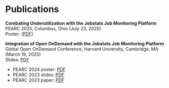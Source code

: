 # Publications

**Combating Underutilization with the Jobstats Job Monitoring Platform**  
PEARC 2025, Columbus, Ohio (July 23, 2025)  
Poster: ([PDF](https://researchcomputing.princeton.edu/document/6246))  

**Integration of Open OnDemand with the Jobstats Job Monitoring Platform**  
Global Open OnDemand Conference, Harvard University, Cambridge, MA (March 19, 2025)    
Slides: [PDF](https://researchcomputing.princeton.edu/document/6081)

- PEARC 2024 poster: [PDF](https://tigress-web.princeton.edu/~jdh4/jobstats_poster_PEARC2024_V2.pdf)
- PEARC 2023 slides: [PDF](https://tigress-web.princeton.edu/~jdh4/jobstats_pearc_2023.pdf)
- PEARC 2023 paper: [PDF](https://doi.org/10.1145/3569951.3604396)
